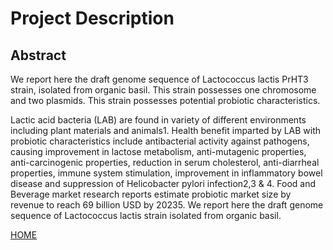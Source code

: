 ---
---

# Project Description

## Abstract

We report here the draft genome sequence of Lactococcus lactis PrHT3 strain, isolated from organic basil. This strain possesses one chromosome and two plasmids. This strain possesses potential probiotic characteristics. 

Lactic acid bacteria (LAB) are found in variety of different environments including plant materials and animals1. Health benefit imparted by LAB with probiotic characteristics include antibacterial activity against pathogens, causing improvement in lactose metabolism, anti-mutagenic properties, anti-carcinogenic properties, reduction in serum cholesterol, anti-diarrheal properties, immune system stimulation, improvement in inflammatory bowel disease and suppression of Helicobacter pylori infection2,3 & 4. Food and Beverage market research reports estimate probiotic market size by revenue to reach 69 billion USD by 20235. We report here the draft genome sequence of Lactococcus lactis strain isolated from organic basil. 


[HOME](/README.md)